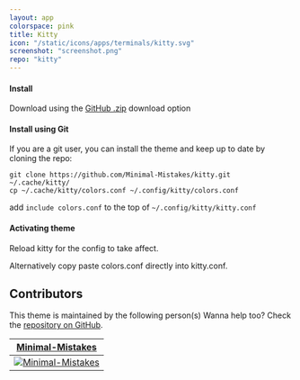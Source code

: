 ```yaml
---
layout: app
colorspace: pink
title: Kitty
icon: "/static/icons/apps/terminals/kitty.svg"
screenshot: "screenshot.png"
repo: "kitty"
---
```


#### Install

Download using the [GitHub .zip](https://github.com/Minimal-Mistakes/kitty/archive/main.zip) download option

#### Install using Git

If you are a git user, you can install the theme and keep up to date by cloning the repo:

```
git clone https://github.com/Minimal-Mistakes/kitty.git ~/.cache/kitty/
cp ~/.cache/kitty/colors.conf ~/.config/kitty/colors.conf
```

add `include colors.conf` to the top of `~/.config/kitty/kitty.conf`

#### Activating theme

Reload kitty for the config to take affect.

Alternatively copy paste colors.conf directly into kitty.conf.

## Contributors

This theme is maintained by the following person(s) Wanna help too? Check the [repository on GitHub](https://github.com/minimal-mistakes/kitty/graphs/contributors).

| [Minimal-Mistakes](https://github.com/Minimal-Mistakes)                                                            |
| ------------------------------------------------------------------------------------------------------------------ |
| [![Minimal-Mistakes](https://avatars.githubusercontent.com/u/99121492?s=125)](https://github.com/Minimal-Mistakes) |
